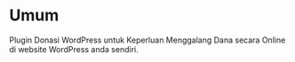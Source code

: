 
# Umum

Plugin Donasi WordPress untuk Keperluan Menggalang Dana secara Online di website WordPress anda sendiri.

